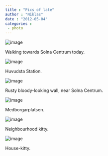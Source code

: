```yaml
---
title : "Pics of late"
author : "Niklas"
date : "2012-05-04"
categories : 
 - photo
---
```


![image](https://niklasblog.com/wp-content/wpid-IMG_20120504_115057.jpg "IMG_20120504_115057.jpg")

Walking towards Solna Centrum today.

![image](https://niklasblog.com/wp-content/wpid-IMG_20120504_081602.jpg "IMG_20120504_081602.jpg")

Huvudsta Station.

![image](https://niklasblog.com/wp-content/wpid-IMG_20120504_120138.jpg "IMG_20120504_120138.jpg")

Rusty bloody-looking wall, near Solna Centrum.

![image](https://niklasblog.com/wp-content/wpid-IMG_20120504_172836.jpg "IMG_20120504_172836.jpg")

Medborgarplatsen.

![image](https://niklasblog.com/wp-content/wpid-CameraZOOM-20120502173756810_Bocea_Flowery.jpg "CameraZOOM-20120502173756810_Bocea_Flowery.jpg")

Neighbourhood kitty.

![image](https://niklasblog.com/wp-content/wpid-CameraZOOM-20120503062041313_Vignette_Sloppy.jpg "CameraZOOM-20120503062041313_Vignette_Sloppy.jpg")

House-kitty.
